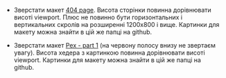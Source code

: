 - Зверстати макет [404 page](https://zpl.io/amkgA6A). Висота сторінки повинна дорівнювати висоті viewport. Плюс не повинно бути горизонтальних і вертикальних скролів на розширенні 1200х800 і вище. Картинки для макету можна знайти в цій же папці на github.

- Зверстати макет [Pex - part 1](https://zpl.io/amkgA6A) (на червону полосу внизу не звертаєм увагу). Висота хедера з картинкою повинна дорівнювати висоті viewport. Картинки для макету можна знайти в цій же папці на github.